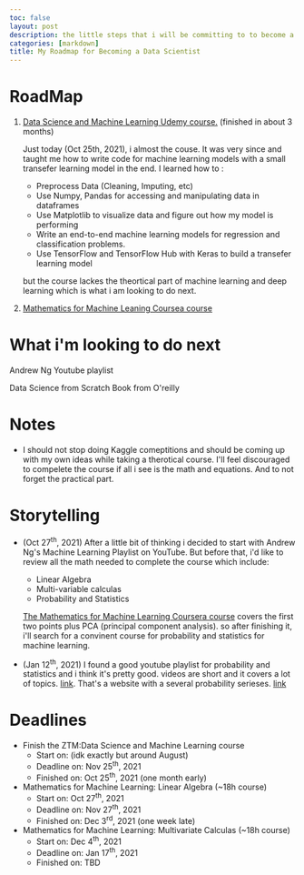 ```yaml
---
toc: false
layout: post
description: the little steps that i will be committing to to become a Data Scientist
categories: [markdown]
title: My Roadmap for Becoming a Data Scientist
---
```


# RoadMap

1. [Data Science and Machine Learning Udemy course.](https://www.udemy.com/course/complete-machine-learning-and-data-science-zero-to-mastery/) (finished in about 3 months)

	Just today (Oct 25th, 2021), i almost the couse. It was very since and taught me how to write code for machine learning models with a small transefer learning model in the end.
I learned how to :
	* Preprocess Data (Cleaning, Imputing, etc)
	* Use Numpy, Pandas for accessing and  manipulating data in dataframes
	* Use Matplotlib to visualize data and figure out how my model is performing
	* Write an end-to-end machine learning models for regression and classification problems.
	* Use TensorFlow and TensorFlow Hub with Keras to build a transefer learning model

	but the course lackes the theortical part of machine learning and deep learning which is what i am looking to do next.

2. [Mathematics for Machine Leaning Coursea course](https://www.coursera.org/learn/linear-algebra-machine-learning/home)



# What i'm looking to do next

Andrew Ng Youtube playlist

Data Science from Scratch Book from O'reilly

# Notes
* I should not stop doing Kaggle comeptitions and should be coming up with my own ideas while taking a therotical course. I'll feel discouraged to compelete the course if all i see is the math and equations. And to not forget the practical part.

# Storytelling
* (Oct 27<sup>th</sup>, 2021) After a little bit of thinking i decided to start with Andrew Ng's Machine Learning Playlist on YouTube. But before that, i'd like to review all the math needed to complete the course which include:
  * Linear Algebra
  * Multi-variable calculas
  * Probability and Statistics

  [The Mathematics for Machine Learning Coursera course](https://www.coursera.org/learn/linear-algebra-machine-learning/home/) covers the first two points plus PCA (principal component analysis). so after finishing it, i'll search for a convinent course for probability and statistics for machine learning.
  
* (Jan 12<sup>th</sup>, 2021) I found a good youtube playlist for probability and statistics and i think it's pretty good. videos are short and it covers a lot of topics. [link](https://www.youtube.com/watch?v=f26vt5uQ_uI&list=PLX2gX-ftPVXUWwTzAkOhBdhplvz0fByqV). 
  That's a website with a several probability serieses. [link](http://www.ilectureonline.com/lectures/subject/MATH/18)
  
  
# Deadlines
* Finish the ZTM:Data Science and Machine Learning course
	* Start on: (idk exactly but around August)
	* Deadline on: Nov 25<sup>th</sup>, 2021
	* Finished on: Oct 25<sup>th</sup>, 2021 (one month early)
* Mathematics for Machine Learning: Linear Algebra (~18h course)
	* Start on: Oct 27<sup>th</sup>, 2021
	* Deadline on: Nov 27<sup>th</sup>, 2021
	* Finished on: Dec 3<sup>rd</sup>, 2021 (one week late)
* Mathematics for Machine Learning: Multivariate Calculas (~18h course)
	* Start on: Dec 4<sup>th</sup>, 2021
	* Deadline on: Jan 17<sup>th</sup>, 2021
	* Finished on: TBD
